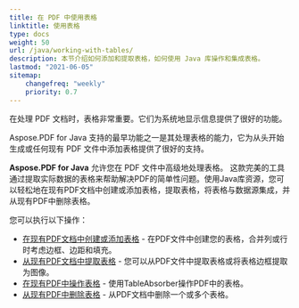 ```yaml
---
title: 在 PDF 中使用表格 
linktitle: 使用表格
type: docs
weight: 50
url: /java/working-with-tables/
description: 本节介绍如何添加和提取表格，如何使用 Java 库操作和集成表格。
lastmod: "2021-06-05"
sitemap:
    changefreq: "weekly"
    priority: 0.7
---
```


在处理 PDF 文档时，表格非常重要。它们为系统地显示信息提供了很好的功能。

Aspose.PDF for Java 支持的最早功能之一是其处理表格的能力，它为从头开始生成或任何现有 PDF 文件中添加表格提供了很好的支持。

**Aspose.PDF for Java** 允许您在 PDF 文件中高级地处理表格。
 这款完美的工具通过提取实际数据的表格来帮助解决PDF的简单性问题。使用Java库资源，您可以轻松地在现有PDF文档中创建或添加表格，提取表格，将表格与数据源集成，并从现有PDF中删除表格。

您可以执行以下操作：

- [在现有PDF文档中创建或添加表格](/pdf/java/add-table-in-existing-pdf-document/) - 在PDF文件中创建您的表格，合并列或行时考虑边框、边距和填充。
- [从现有PDF文档中提取表格](/pdf/java/extract-table-from-existing-pdf-document/) - 您可以从PDF文件中提取表格或将表格边框提取为图像。
- [在现有PDF中操作表格](/pdf/java/manipulate-tables-in-existing-pdf/) - 使用TableAbsorber操作PDF中的表格。
- [从现有PDF中删除表格](/pdf/java/remove-tables-from-existing-pdf/) - 从PDF文档中删除一个或多个表格。